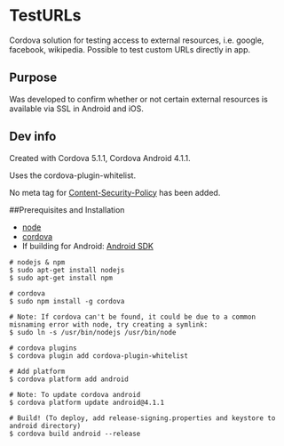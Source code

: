 # TestURLs
Cordova solution for testing access to external resources, i.e. google, facebook, wikipedia. Possible to test custom URLs directly in app.

## Purpose
Was developed to confirm whether or not certain external resources is available via SSL in Android and iOS.

## Dev info
Created with Cordova 5.1.1, Cordova Android 4.1.1.

Uses the cordova-plugin-whitelist.

No meta tag for [Content-Security-Policy](http://content-security-policy.com) has been added.

##Prerequisites and Installation
 - [node](http://nodejs.org/)
 - [cordova](http://cordova.io/)
 - If building for Android: [Android SDK](https://developer.android.com/sdk/installing/index.html?pkg=studio)
```
# nodejs & npm
$ sudo apt-get install nodejs
$ sudo apt-get install npm

# cordova
$ sudo npm install -g cordova

# Note: If cordova can't be found, it could be due to a common misnaming error with node, try creating a symlink:
$ sudo ln -s /usr/bin/nodejs /usr/bin/node

# cordova plugins
$ cordova plugin add cordova-plugin-whitelist

# Add platform
$ cordova platform add android

# Note: To update cordova android
$ cordova platform update android@4.1.1

# Build! (To deploy, add release-signing.properties and keystore to android directory)
$ cordova build android --release
```
